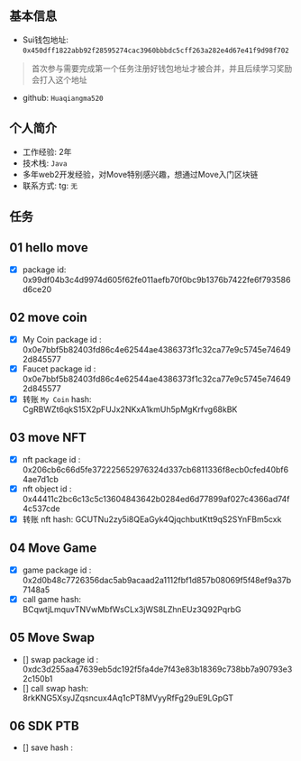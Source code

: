 ## 基本信息
- Sui钱包地址: `0x450dff1822abb92f28595274cac3960bbbdc5cff263a282e4d67e41f9d98f702`
> 首次参与需要完成第一个任务注册好钱包地址才被合并，并且后续学习奖励会打入这个地址
- github: `Huaqiangma520`

## 个人简介
- 工作经验: 2年
- 技术栈: `Java`
- 多年web2开发经验，对Move特别感兴趣，想通过Move入门区块链
- 联系方式: tg: `无` 

## 任务

##   01 hello move  
- [x] package id: 0x99df04b3c4d9974d605f62fe011aefb70f0bc9b1376b7422fe6f793586d6ce20

##   02 move coin
- [x] My Coin package id : 0x0e7bbf5b82403fd86c4e62544ae4386373f1c32ca77e9c5745e746492d845577
- [x] Faucet package id : 0x0e7bbf5b82403fd86c4e62544ae4386373f1c32ca77e9c5745e746492d845577
- [x] 转账 `My Coin` hash: CgRBWZt6qkS15X2pFUJx2NKxA1kmUh5pMgKrfvg68kBK

##   03 move NFT
- [x] nft package id : 0x206cb6c66d5fe372225652976324d337cb6811336f8ecb0cfed40bf64ae7d1cb
- [x] nft object id : 0x44411c2bc6c13c5c13604843642b0284ed6d77899af027c4366ad74f4c537cde 
- [x] 转账 nft hash: GCUTNu2zy5i8QEaGyk4QjqchbutKtt9qS2SYnFBm5cxk

##   04 Move Game
- [x] game package id : 0x2d0b48c7726356dac5ab9acaad2a1112fbf1d857b08069f5f48ef9a37b7148a5
- [x] call game hash: BCqwtjLmquvTNVwMbfWsCLx3jWS8LZhnEUz3Q92PqrbG

##   05 Move Swap
- [] swap package id : 0xdc3d255aa47639eb5dc192f5fa4de7f43e83b18369c738bb7a90793e32c150b1
- [] call swap hash: 8rkKNG5XsyJZqsncux4Aq1cPT8MVyyRfFg29uE9LGpGT

##   06 SDK PTB
- [] save hash :
